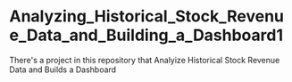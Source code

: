 # Analyzing_Historical_Stock_Revenue_Data_and_Building_a_Dashboard1

There's a project in this repository that Analyize Historical Stock Revenue Data and Builds a Dashboard

